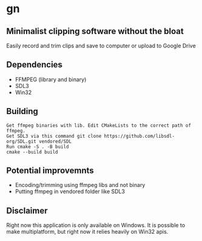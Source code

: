 # gn
## Minimalist clipping software without the bloat
Easily record and trim clips and save to computer or upload to Google Drive

## Dependencies
- FFMPEG (library and binary)
- SDL3
- Win32

## Building
```
Get ffmpeg binaries with lib. Edit CMakeLists to the correct path of ffmpeg.
Get SDL3 via this command git clone https://github.com/libsdl-org/SDL.git vendored/SDL
Run cmake -S . -B build
cmake --build build
```

## Potential improvemnts
- Encoding/trimming using ffmpeg libs and not binary
- Putting ffmpeg in vendored folder like SDL3

## Disclaimer
Right now this application is only available on Windows. It is possible to make multiplatform, but right now it relies heavily on Win32 apis.
